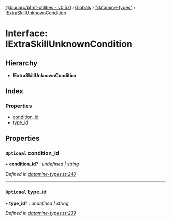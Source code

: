 [@bluuarc/bfmt-utilities - v0.5.0](../README.md) › [Globals](../globals.md) › ["datamine-types"](../modules/_datamine_types_.md) › [IExtraSkillUnknownCondition](_datamine_types_.iextraskillunknowncondition.md)

# Interface: IExtraSkillUnknownCondition

## Hierarchy

* **IExtraSkillUnknownCondition**

## Index

### Properties

* [condition_id](_datamine_types_.iextraskillunknowncondition.md#optional-condition_id)
* [type_id](_datamine_types_.iextraskillunknowncondition.md#optional-type_id)

## Properties

### `Optional` condition_id

• **condition_id**? : *undefined | string*

*Defined in [datamine-types.ts:240](https://github.com/BluuArc/bfmt-utilities/blob/master/src/datamine-types.ts#L240)*

___

### `Optional` type_id

• **type_id**? : *undefined | string*

*Defined in [datamine-types.ts:239](https://github.com/BluuArc/bfmt-utilities/blob/master/src/datamine-types.ts#L239)*
